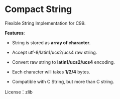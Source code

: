 
# Compact String

Flexible String Implementation for C99.

**Features**:  

* String is stored as **array of character**.

* Accept utf-8/latin1/ucs2/ucs4 raw string.

* Convert raw string to **latin1/ucs2/ucs4** encoding.

* Each character will takes **1/2/4** bytes.  

* Compatible with C String, but more than C string.

License：zlib
